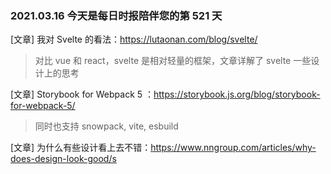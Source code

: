 ### 2021.03.16 今天是每日时报陪伴您的第 521 天

[文章] 我对 Svelte 的看法：<https://lutaonan.com/blog/svelte/>

> 对比 vue 和 react，svelte 是相对轻量的框架，文章详解了 svelte 一些设计上的思考

[文章] Storybook for Webpack 5 ：<https://storybook.js.org/blog/storybook-for-webpack-5/>

> 同时也支持 snowpack, vite, esbuild

[文章] 为什么有些设计看上去不错：<https://www.nngroup.com/articles/why-does-design-look-good/s>
